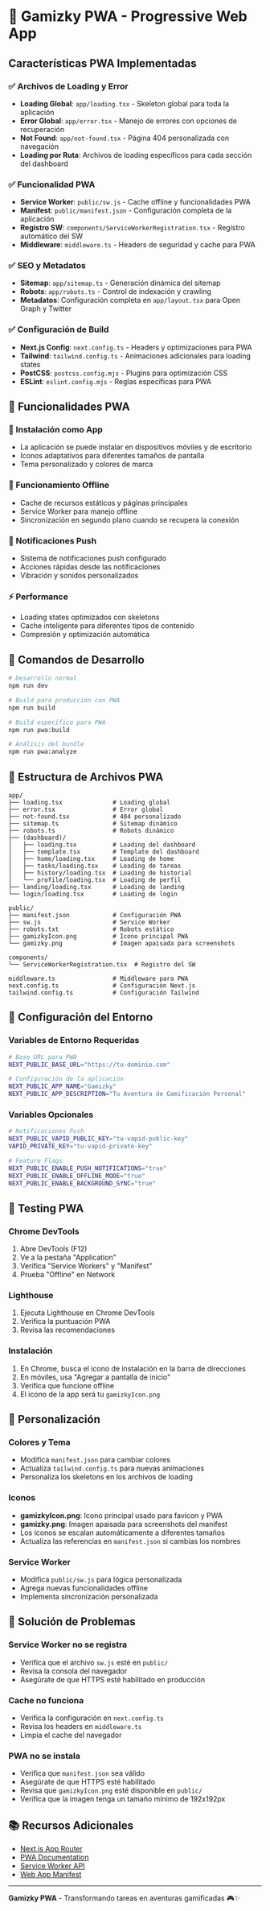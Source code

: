 # 🚀 Gamizky PWA - Progressive Web App

## Características PWA Implementadas

### ✅ Archivos de Loading y Error
- **Loading Global**: `app/loading.tsx` - Skeleton global para toda la aplicación
- **Error Global**: `app/error.tsx` - Manejo de errores con opciones de recuperación
- **Not Found**: `app/not-found.tsx` - Página 404 personalizada con navegación
- **Loading por Ruta**: Archivos de loading específicos para cada sección del dashboard

### ✅ Funcionalidad PWA
- **Service Worker**: `public/sw.js` - Cache offline y funcionalidades PWA
- **Manifest**: `public/manifest.json` - Configuración completa de la aplicación
- **Registro SW**: `components/ServiceWorkerRegistration.tsx` - Registro automático del SW
- **Middleware**: `middleware.ts` - Headers de seguridad y cache para PWA

### ✅ SEO y Metadatos
- **Sitemap**: `app/sitemap.ts` - Generación dinámica del sitemap
- **Robots**: `app/robots.ts` - Control de indexación y crawling
- **Metadatos**: Configuración completa en `app/layout.tsx` para Open Graph y Twitter

### ✅ Configuración de Build
- **Next.js Config**: `next.config.ts` - Headers y optimizaciones para PWA
- **Tailwind**: `tailwind.config.ts` - Animaciones adicionales para loading states
- **PostCSS**: `postcss.config.mjs` - Plugins para optimización CSS
- **ESLint**: `eslint.config.mjs` - Reglas específicas para PWA

## 🎯 Funcionalidades PWA

### 📱 Instalación como App
- La aplicación se puede instalar en dispositivos móviles y de escritorio
- Iconos adaptativos para diferentes tamaños de pantalla
- Tema personalizado y colores de marca

### 🔄 Funcionamiento Offline
- Cache de recursos estáticos y páginas principales
- Service Worker para manejo offline
- Sincronización en segundo plano cuando se recupera la conexión

### 🔔 Notificaciones Push
- Sistema de notificaciones push configurado
- Acciones rápidas desde las notificaciones
- Vibración y sonidos personalizados

### ⚡ Performance
- Loading states optimizados con skeletons
- Cache inteligente para diferentes tipos de contenido
- Compresión y optimización automática

## 🚀 Comandos de Desarrollo

```bash
# Desarrollo normal
npm run dev

# Build para producción con PWA
npm run build

# Build específico para PWA
npm run pwa:build

# Análisis del bundle
npm run pwa:analyze
```

## 📁 Estructura de Archivos PWA

```
app/
├── loading.tsx              # Loading global
├── error.tsx                # Error global
├── not-found.tsx            # 404 personalizado
├── sitemap.ts               # Sitemap dinámico
├── robots.ts                # Robots dinámico
├── (dashboard)/
│   ├── loading.tsx          # Loading del dashboard
│   ├── template.tsx         # Template del dashboard
│   ├── home/loading.tsx     # Loading de home
│   ├── tasks/loading.tsx    # Loading de tareas
│   ├── history/loading.tsx  # Loading de historial
│   └── profile/loading.tsx  # Loading de perfil
├── landing/loading.tsx      # Loading de landing
└── login/loading.tsx        # Loading de login

public/
├── manifest.json            # Configuración PWA
├── sw.js                    # Service Worker
├── robots.txt               # Robots estático
├── gamizkyIcon.png          # Icono principal PWA
└── gamizky.png              # Imagen apaisada para screenshots

components/
└── ServiceWorkerRegistration.tsx  # Registro del SW

middleware.ts                # Middleware para PWA
next.config.ts               # Configuración Next.js
tailwind.config.ts           # Configuración Tailwind
```

## 🔧 Configuración del Entorno

### Variables de Entorno Requeridas

```bash
# Base URL para PWA
NEXT_PUBLIC_BASE_URL="https://tu-dominio.com"

# Configuración de la aplicación
NEXT_PUBLIC_APP_NAME="Gamizky"
NEXT_PUBLIC_APP_DESCRIPTION="Tu Aventura de Gamificación Personal"
```

### Variables Opcionales

```bash
# Notificaciones Push
NEXT_PUBLIC_VAPID_PUBLIC_KEY="tu-vapid-public-key"
VAPID_PRIVATE_KEY="tu-vapid-private-key"

# Feature Flags
NEXT_PUBLIC_ENABLE_PUSH_NOTIFICATIONS="true"
NEXT_PUBLIC_ENABLE_OFFLINE_MODE="true"
NEXT_PUBLIC_ENABLE_BACKGROUND_SYNC="true"
```

## 📱 Testing PWA

### Chrome DevTools
1. Abre DevTools (F12)
2. Ve a la pestaña "Application"
3. Verifica "Service Workers" y "Manifest"
4. Prueba "Offline" en Network

### Lighthouse
1. Ejecuta Lighthouse en Chrome DevTools
2. Verifica la puntuación PWA
3. Revisa las recomendaciones

### Instalación
1. En Chrome, busca el icono de instalación en la barra de direcciones
2. En móviles, usa "Agregar a pantalla de inicio"
3. Verifica que funcione offline
4. El icono de la app será tu `gamizkyIcon.png`

## 🎨 Personalización

### Colores y Tema
- Modifica `manifest.json` para cambiar colores
- Actualiza `tailwind.config.ts` para nuevas animaciones
- Personaliza los skeletons en los archivos de loading

### Iconos
- **gamizkyIcon.png**: Icono principal usado para favicon y PWA
- **gamizky.png**: Imagen apaisada para screenshots del manifest
- Los iconos se escalan automáticamente a diferentes tamaños
- Actualiza las referencias en `manifest.json` si cambias los nombres

### Service Worker
- Modifica `public/sw.js` para lógica personalizada
- Agrega nuevas funcionalidades offline
- Implementa sincronización personalizada

## 🚨 Solución de Problemas

### Service Worker no se registra
- Verifica que el archivo `sw.js` esté en `public/`
- Revisa la consola del navegador
- Asegúrate de que HTTPS esté habilitado en producción

### Cache no funciona
- Verifica la configuración en `next.config.ts`
- Revisa los headers en `middleware.ts`
- Limpia el cache del navegador

### PWA no se instala
- Verifica que `manifest.json` sea válido
- Asegúrate de que HTTPS esté habilitado
- Revisa que `gamizkyIcon.png` esté disponible en `public/`
- Verifica que la imagen tenga un tamaño mínimo de 192x192px

## 📚 Recursos Adicionales

- [Next.js App Router](https://nextjs.org/docs/app)
- [PWA Documentation](https://web.dev/progressive-web-apps/)
- [Service Worker API](https://developer.mozilla.org/en-US/docs/Web/API/Service_Worker_API)
- [Web App Manifest](https://developer.mozilla.org/en-US/docs/Web/Manifest)

---

**Gamizky PWA** - Transformando tareas en aventuras gamificadas 🎮✨
